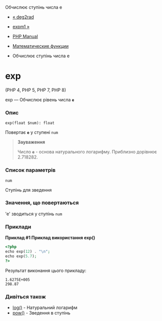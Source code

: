 Обчислює ступінь числа e

-   [« deg2rad](function.deg2rad.html)
    
-   [expm1 »](function.expm1.html)
    
-   [PHP Manual](index.html)
    
-   [Математические функции](ref.math.html)
    
-   Обчислює ступінь числа e
    

# exp

(PHP 4, PHP 5, PHP 7, PHP 8)

exp — Обчислює рівень числа **`e`**

### Опис

```methodsynopsis
exp(float $num): float
```

Повертає **`e`** у ступені `num`

> **Зауваження**
> 
> Число **`e`** - основа натурального логарифму. Приблизно дорівнює 2.718282.

### Список параметрів

`num`

Ступінь для зведення

### Значення, що повертаються

'e' зводиться у ступінь `num`

### Приклади

**Приклад #1 Приклад використання **exp()****

```php
<?php
echo exp(12) . "\n";
echo exp(5.7);
?>
```

Результат виконання цього прикладу:

```
1.6275E+005
298.87
```

### Дивіться також

-   [log()](function.log.html) - Натуральний логарифм
-   [pow()](function.pow.html) - Зведення в ступінь